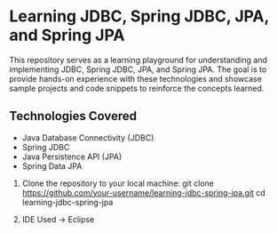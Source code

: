 # Learning JDBC, Spring JDBC, JPA, and Spring JPA
This repository serves as a learning playground for understanding and implementing JDBC, Spring JDBC, JPA, and Spring JPA. The goal is to provide hands-on experience with these technologies and showcase sample projects and code snippets to reinforce the concepts learned.

## Technologies Covered

- Java Database Connectivity (JDBC)
- Spring JDBC
- Java Persistence API (JPA)
- Spring Data JPA

1. Clone the repository to your local machine:
git clone https://github.com/your-username/learning-jdbc-spring-jpa.git
cd learning-jdbc-spring-jpa

2. IDE Used -> Eclipse
